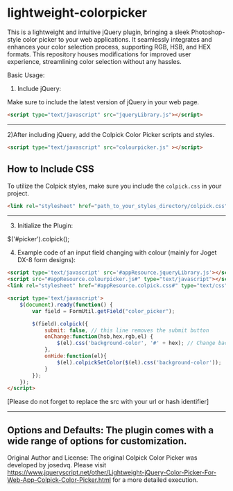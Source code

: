# lightweight-colorpicker
This is a lightweight and intuitive jQuery plugin, bringing a sleek Photoshop-style color picker to your web applications. It seamlessly integrates and enhances your color selection process, supporting RGB, HSB, and HEX formats. This repository houses modifications for improved user experience, streamlining color selection without any hassles.

Basic Usage:

1) Include jQuery:

Make sure to include the latest version of jQuery in your web page.
```html
<script type="text/javascript" src="jqueryLibrary.js"></script>
```
-----------------------------------------------------------------------------
2)After including jQuery, add the Colpick Color Picker scripts and styles.

```html
<script type="text/javascript" src="colourpicker.js" ></script>
```          

## How to Include CSS

To utilize the Colpick styles, make sure you include the `colpick.css` in your project. 

```html
<link rel="stylesheet" href="path_to_your_styles_directory/colpick.css" type="text/css"/>
```

--------------------------------------------------------------------------
3) Initialize the Plugin:

$('#picker').colpick();

4) Example code of an input field changing with colour (mainly for Joget DX-8 form designs):
```html
<script type='text/javascript' src='#appResource.jqueryLibrary.js'></script>
<script src="#appResource.colourpicker.js#" type="text/javascript"></script>
<link rel="stylesheet" href="#appResource.colpick.css#" type="text/css"/>

<script type='text/javascript'>
    $(document).ready(function() {
        var field = FormUtil.getField("color_picker");

        $(field).colpick({
            submit: false, // this line removes the submit button
            onChange:function(hsb,hex,rgb,el) {
                $(el).css('background-color', '#' + hex); // Change background of the field itself
            },
            onHide:function(el){
                $(el).colpickSetColor($(el).css('background-color'));
            }
        });
    });
</script>
```
[Please do not forget to replace the src with your url or hash identifier]

-------------------------------------------------------------------------
Options and Defaults:
The plugin comes with a wide range of options for customization. 
-------------------------------------------------------------------------

Original Author and License:
The original Colpick Color Picker was developed by  josedvq. Please visit https://www.jqueryscript.net/other/Lightweight-jQuery-Color-Picker-For-Web-App-Colpick-Color-Picker.html for a more detailed execution.


